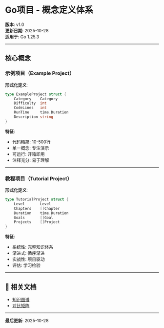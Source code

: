 # Go项目 - 概念定义体系

**版本**: v1.0  
**更新日期**: 2025-10-28  
**适用于**: Go 1.25.3

---

## 核心概念

### 示例项目（Example Project）

**形式化定义**:
```go
type ExampleProject struct {
    Category    Category
    Difficulty  int
    CodeLines   int
    RunTime     time.Duration
    Description string
}
```

**特征**:
- 代码精简: 10-500行
- 单一概念: 专注演示
- 可运行: 开箱即用
- 注释充分: 易于理解

---

### 教程项目（Tutorial Project）

**形式化定义**:
```go
type TutorialProject struct {
    Level       Level
    Chapters    []Chapter
    Duration    time.Duration
    Goals       []Goal
    Projects    []Project
}
```

**特征**:
- 系统性: 完整知识体系
- 渐进式: 循序渐进
- 实战性: 项目驱动
- 评估: 学习检验

---

## 🔗 相关文档

- [知识图谱](./00-知识图谱.md)
- [对比矩阵](./00-对比矩阵.md)

---

**最后更新**: 2025-10-28
